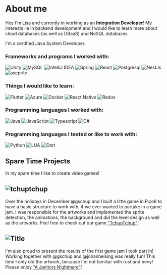 # About me

Hey I'm Lisa and currently in working as an **Integration Developer**! My interests lie in backend development and I would like to learn more about cloud databases (as well as DBaaS) and NoSQL databases. 

I'm a certified Java System Developer. 

### Frameworks and programs I worked with:
![Unity](https://img.shields.io/badge/Unity-100000?style=for-the-badge&logo=unity&logoColor=white)
![MySQL](https://img.shields.io/badge/MySQL-00000F?style=for-the-badge&logo=mysql&logoColor=white)
![IntelliJ IDEA](https://img.shields.io/badge/IntelliJIDEA-000000.svg?style=for-the-badge&logo=intellij-idea&logoColor=white)
![Spring](https://img.shields.io/badge/Spring-6DB33F?style=for-the-badge&logo=spring&logoColor=white)
![React](https://img.shields.io/badge/React-20232A?style=for-the-badge&logo=react&logoColor=61DAFB)
![Postgresql](https://img.shields.io/badge/PostgreSQL-316192?style=for-the-badge&logo=postgresql&logoColor=white)
![NestJs](https://img.shields.io/badge/NestJS-E0234E.svg?style=for-the-badge&logo=NestJS&logoColor=white)
![aseprite](https://img.shields.io/badge/Aseprite-7D929E.svg?style=for-the-badge&logo=Aseprite&logoColor=white)

### Things I would like to learn:
![Flutter](https://img.shields.io/badge/Flutter-02569B?style=for-the-badge&logo=flutter&logoColor=white)
![Azure](https://img.shields.io/badge/Microsoft_Azure-0089D6?style=for-the-badge&logo=microsoft-azure&logoColor=white)
![Docker](https://img.shields.io/badge/docker-%230db7ed.svg?style=for-the-badge&logo=docker&logoColor=white)
![React Native](https://img.shields.io/badge/React_Native-20232A?style=for-the-badge&logo=react&logoColor=61DAFB)
![Redux](https://img.shields.io/badge/Redux-593D88?style=for-the-badge&logo=redux&logoColor=white)

### Programming languages I worked with:
![Java]( 	https://img.shields.io/badge/Java-ED8B00?style=for-the-badge&logo=java&logoColor=white)
![JavaScript](https://img.shields.io/badge/JavaScript-F7DF1E?style=for-the-badge&logo=javascript&logoColor=black)
![Typescript](https://img.shields.io/badge/TypeScript-007ACC?style=for-the-badge&logo=typescript&logoColor=white)
![C#](https://img.shields.io/badge/C%23-239120?style=for-the-badge&logo=c-sharp&logoColor=white)

### Programming languages I tested or like to work with:
![Python](https://img.shields.io/badge/Python-14354C?style=for-the-badge&logo=python&logoColor=white)
![LUA](https://img.shields.io/badge/Lua-2C2D72?style=for-the-badge&logo=lua&logoColor=white)
![Dart](https://img.shields.io/badge/Dart-0175C2?style=for-the-badge&logo=dart&logoColor=white)

## Spare Time Projects

In my spare time I like to create video games!

## ![tchuptchup](https://user-images.githubusercontent.com/88434438/156878205-7b7ce8cb-2aa0-4d52-9820-bad80efed6e8.png)

Over the holidays in December @gschup and I built a little game in Pico8 to have a basic structure to work with, if we ever wanted to partake in a game jam. I was responsible for the artworks and implemented the sprite detection, the animations, the background and did the level design as well as the artworks. Feel free to check out our game ["TchupTchup"](https://du-ente.itch.io/tchup-tchup)!

## ![Title](https://user-images.githubusercontent.com/88434438/156877907-3868420e-5bff-42fb-9a7f-e5df602e5524.png)

I'm also proud to present the results of the first game jam I took part in! Working together with @gschup and @johanhelsing was really fun! This time I only did the artwork, because I'm not familiar with rust and bevy! Please enjoy ["A Janitors Nightmare"](https://gorktheork.itch.io/bevy-jam-1-submission)!


